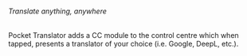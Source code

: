 ###### _Translate anything, anywhere_

Pocket Translator adds a CC module to the control centre which when tapped, presents a translator of your choice (i.e. Google, DeepL, etc.).

